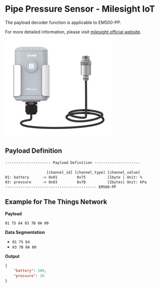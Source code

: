 # Pipe Pressure Sensor - Milesight IoT

The payload decoder function is applicable to EM500-PP.

For more detailed information, please visit [milesight official website](https://www.milesight-iot.com).

![EM500-PP](EM500-PP.png)

## Payload Definition

```
--------------------- Payload Definition ---------------------

                   [channel_id] [channel_type] [channel_value]
01: battery      -> 0x01         0x75          [1byte ] Unit: %
03: pressure     -> 0x03         0x7B          [2bytes] Unit: kPa
------------------------------------------ EM500-PP
```

## Example for The Things Network

**Payload**

```
01 75 64 03 7B 0A 00
```

**Data Segmentation**

-   `01 75 64`
-   `03 7B 0A 00`

**Output**

```json
{
    "battery": 100,
    "pressure": 10
}
```
